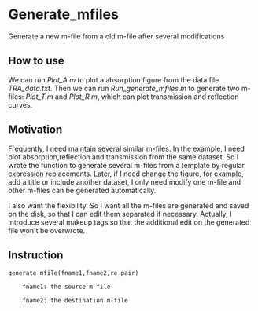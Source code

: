 # Generate_mfiles
Generate a new m-file from a old m-file after several modifications

## How to use
We can run *Plot_A.m* to plot a absorption figure from the data file *TRA_data.txt*. Then we can run *Run_generate_mfiles.m* to generate two m-files: *Plot_T.m* and *Plot_R.m*, which can plot transmission and reflection curves.

## Motivation
Frequently, I need maintain several similar m-files. In the example, I need plot absorption,reflection and transmission from the same dataset. So I wrote the function to generate several m-files from a template by regular expression replacements. Later, if I need change the figure, for example, add a title or include another dataset, I only need modify one m-file and other m-files can be generated automatically. 

I also want the flexibility. So I want all the m-files are generated and saved on the disk, so that I can edit them separated if necessary. Actually, I introduce several makeup tags so that the additional edit on the generated file won't be overwrote. 

## Instruction

```
generate_mfile(fname1,fname2,re_pair)

    fname1: the source m-file
    
    fname2: the destination m-file
```
